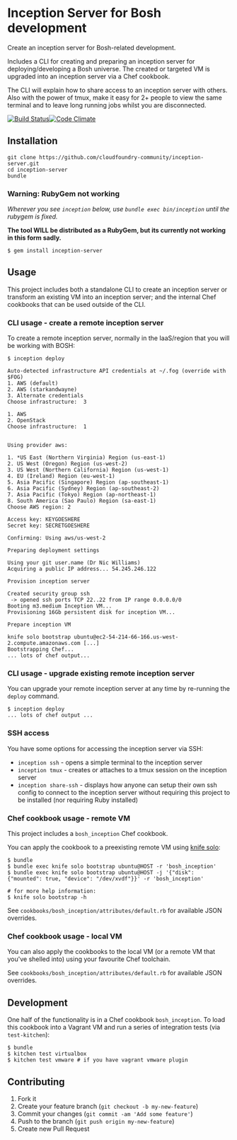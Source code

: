 Inception Server for Bosh development
=====================================

Create an inception server for Bosh-related development.

Includes a CLI for creating and preparing an inception server for deploying/developing a Bosh universe. The created or targeted VM is upgraded into an inception server via a Chef cookbook.

The CLI will explain how to share access to an inception server with others. Also with the power of tmux, make it easy for 2+ people to view the same terminal and to leave long running jobs whilst you are disconnected.

[![Build Status](https://travis-ci.org/drnic/inception-server.png?branch=master)](https://travis-ci.org/drnic/inception-server)[![Code Climate](https://codeclimate.com/github/drnic/inception-server.png)](https://codeclimate.com/github/drnic/inception-server)

Installation
------------

```
git clone https://github.com/cloudfoundry-community/inception-server.git
cd inception-server
bundle
```

### Warning: RubyGem not working

*Wherever you see `inception` below, use `bundle exec bin/inception` until the rubygem is fixed.*

**The tool WILL be distributed as a RubyGem, but its currently not working in this form sadly.**

```
$ gem install inception-server
```

Usage
-----

This project includes both a standalone CLI to create an inception server or transform an existing VM into an inception server; and the internal Chef cookbooks that can be used outside of the CLI.

### CLI usage - create a remote inception server

To create a remote inception server, normally in the IaaS/region that you will be working with BOSH:

```
$ inception deploy

Auto-detected infrastructure API credentials at ~/.fog (override with $FOG)
1. AWS (default)
2. AWS (starkandwayne)
3. Alternate credentials
Choose infrastructure:  3

1. AWS
2. OpenStack
Choose infrastructure:  1


Using provider aws:

1. *US East (Northern Virginia) Region (us-east-1)
2. US West (Oregon) Region (us-west-2)
3. US West (Northern California) Region (us-west-1)
4. EU (Ireland) Region (eu-west-1)
5. Asia Pacific (Singapore) Region (ap-southeast-1)
6. Asia Pacific (Sydney) Region (ap-southeast-2)
7. Asia Pacific (Tokyo) Region (ap-northeast-1)
8. South America (Sao Paulo) Region (sa-east-1)
Choose AWS region: 2

Access key: KEYGOESHERE
Secret key: SECRETGOESHERE

Confirming: Using aws/us-west-2

Preparing deployment settings

Using your git user.name (Dr Nic Williams)
Acquiring a public IP address... 54.245.246.122

Provision inception server

Created security group ssh
 -> opened ssh ports TCP 22..22 from IP range 0.0.0.0/0
Booting m3.medium Inception VM...
Provisioning 16Gb persistent disk for inception VM...

Prepare inception VM

knife solo bootstrap ubuntu@ec2-54-214-66-166.us-west-2.compute.amazonaws.com [...]
Bootstrapping Chef...
... lots of chef output...

```

### CLI usage - upgrade existing remote inception server

You can upgrade your remote inception server at any time by re-running the `deploy` command.

```
$ inception deploy
... lots of chef output ...
```

### SSH access

You have some options for accessing the inception server via SSH:

-	`inception ssh` - opens a simple terminal to the inception server
-	`inception tmux` - creates or attaches to a tmux session on the inception server
-	`inception share-ssh` - displays how anyone can setup their own ssh config to connect to the inception server without requiring this project to be installed (nor requiring Ruby installed)

### Chef cookbook usage - remote VM

This project includes a `bosh_inception` Chef cookbook.

You can apply the cookbook to a preexisting remote VM using [knife solo](http://matschaffer.github.io/knife-solo/):

```
$ bundle
$ bundle exec knife solo bootstrap ubuntu@HOST -r 'bosh_inception'
$ bundle exec knife solo bootstrap ubuntu@HOST -j '{"disk": {"mounted": true, "device": "/dev/xvdf"}}' -r 'bosh_inception'

# for more help information:
$ knife solo bootstrap -h
```

See `cookbooks/bosh_inception/attributes/default.rb` for available JSON overrides.

### Chef cookbook usage - local VM

You can also apply the cookbooks to the local VM (or a remote VM that you've shelled into) using your favourite Chef toolchain.

See `cookbooks/bosh_inception/attributes/default.rb` for available JSON overrides.

Development
-----------

One half of the functionality is in a Chef cookbook `bosh_inception`. To load this cookbook into a Vagrant VM and run a series of integration tests (via `test-kitchen`):

```
$ bundle
$ kitchen test virtualbox
$ kitchen test vmware # if you have vagrant vmware plugin
```

Contributing
------------

1.	Fork it
2.	Create your feature branch (`git checkout -b my-new-feature`)
3.	Commit your changes (`git commit -am 'Add some feature'`)
4.	Push to the branch (`git push origin my-new-feature`)
5.	Create new Pull Request

